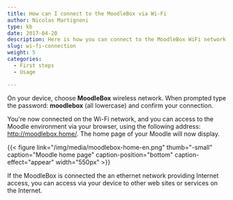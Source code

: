 ```yaml
---
title: How can I connect to the MoodleBox via Wi-Fi
author: Nicolas Martignoni
type: kb
date: 2017-04-20
description: Here is how you can connect to the MoodleBox WiFi network
slug: wi-fi-connection
weight: 5
categories:
  - First steps
  - Usage

---
```

On your device, choose __MoodleBox__ wireless network. When prompted type the password: __moodlebox__ (all lowercase) and confirm your connection.

You're now connected on the Wi-Fi network, and you can access to the Moodle environment via your browser, using the following address: http://moodlebox.home/. The home page of your Moodle will now display.

{{< figure link="/img/media/moodlebox-home-en.png" thumb="-small" caption="Moodle home page" caption-position="bottom" caption-effect="appear" width="550px" >}}

If the MoodleBox is connected the an ethernet network providing Internet access, you can access via your device to other web sites or services on the Internet.
